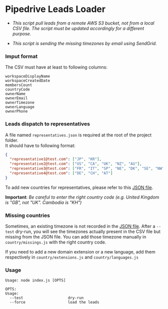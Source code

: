 Pipedrive Leads Loader
===

- _This script pull leads from a remote AWS S3 bucket, not from a local CSV file. The script must be updated accordingly for a different purpose._

- _This script is sending the missing timezones by email using SendGrid._

### Imput format

The CSV must have at least to following columns:

```
workspaceDisplayName
workspaceCreatedDate
membersCount
countryCode
ownerName
ownerEmail
ownerTimezone
ownerLanguage
ownerPhone
```

### Leads dispatch to representatives

A file named `representatives.json` is required at the root of the project folder.  
It should have to following format:

```json
{
  "representative1@test.com": ["JP", "KR"],
  "representative2@test.com": ["US", "CA", "UK", "NZ", "AU"],
  "representative3@test.com": ["FR", "IT", "SP", "NE", "DK", "SE", "NW", "FI"],
  "representative4@test.com": ["DE", "CH", "AT"]
}
```

To add new countries for representatives, please refer to this [JSON file](https://github.com/moment/moment-timezone/blob/develop/data/meta/latest.json).

__Important__: _Be careful to enter the right country code (e.g. United Kingdom is "GB", not "UK". Cambodia is "KH")_

### Missing countries

Sometimes, an existing timezone is not recorded in the [JSON file](https://github.com/moment/moment-timezone/blob/develop/data/meta/latest.json). After a `--test` dry-run, you will see the timezones actually present in the CSV file but missing from the JSON file. You can add those timezone manually in `country/missings.js` with the right country code.

If you need to add a new domain extension or a new language, add them respectively in `country/extensions.js` and `country/languages.js`


### Usage

```
Usage: node index.js [OPTS]

OPTS:
Usage:
  --test                    dry-run
  --force                   load the leads
```
